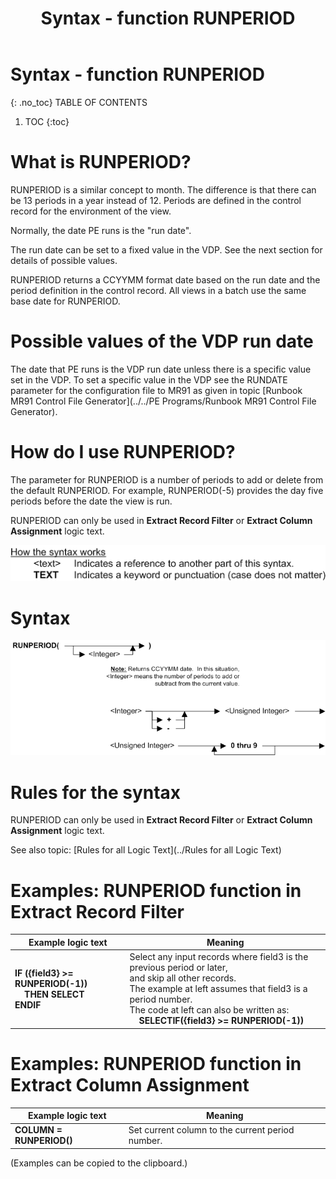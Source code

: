 ﻿---
layout: default
title: "Syntax - function RUNPERIOD"
parent: Syntax - functions
grand_parent: Workbench Logic Text Syntax
nav_order: 24
---
# Syntax - function RUNPERIOD
{: .no_toc}
TABLE OF CONTENTS 
1. TOC
{:toc}  


# What is RUNPERIOD?


RUNPERIOD is a similar concept to month. The difference is that there can be 13 periods in a year instead of 12. Periods are defined in the control record for the environment of the view.

Normally, the date PE runs is the "run date".

The run date can be set to a fixed value in the VDP. See the next section for details of possible values.

RUNPERIOD returns a CCYYMM format date based on the run date and the period definition in the control record. All views in a batch use the same base date for RUNPERIOD.

# Possible values of the VDP run date

The date that PE runs is the VDP run date unless there is a specific value set in the VDP.  To set a specific value in the VDP see the RUNDATE parameter for the configuration file to MR91 as given in topic [Runbook MR91 Control File Generator](../../PE Programs/Runbook MR91 Control File Generator). 

# How do I use RUNPERIOD? 

The parameter for RUNPERIOD is a number of periods to add or delete from the default RUNPERIOD. For example, RUNPERIOD\(-5\) provides the day five periods before the date the view is run.

RUNPERIOD can only be used in **Extract Record Filter** or **Extract Column Assignment** logic text.


![(Syntax Legend)](../../images/LTZZ_Syntax_legend.gif )

# Syntax 

![Function RUNPERIOD 1](../../images/LTSF_RUNPERIOD_01.gif)

# Rules for the syntax 

RUNPERIOD can only be used in **Extract Record Filter** or **Extract Column Assignment** logic text.

See also topic: [Rules for all Logic Text](../Rules for all Logic Text) 

# Examples: RUNPERIOD function in Extract Record Filter 


|Example logic text|Meaning|
|------------------|-------|
|**IF ({field3} >= RUNPERIOD(-1))<br>&nbsp;&nbsp;&nbsp;&nbsp;THEN SELECT<br>ENDIF**|Select any input records where field3 is the previous period or later,<br>and skip all other records.<br>The example at left assumes that field3 is a period number.<br>The code at left can also be written as:<br>&nbsp;&nbsp;&nbsp;&nbsp;**SELECTIF({field3} >= RUNPERIOD(-1))**|


# Examples: RUNPERIOD function in Extract Column Assignment 


|Example logic text|Meaning|
|------------------|-------|
|**COLUMN = RUNPERIOD()**|Set current column to the current period number.|


  
  (Examples can be copied to the clipboard.)
  
